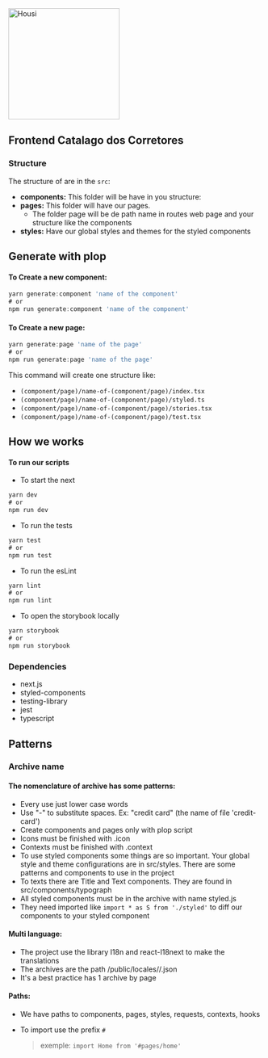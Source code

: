 <img src="https://housi-images.s3.amazonaws.com/site/logo/housi-logo-primary.svg" alt="Housi" width="220"/>

## Frontend Catalago dos Corretores

### Structure

The structure of are in the `src`:

* **components:** This folder will be have in you structure:
* **pages:** This folder will have our pages.
  * The folder page will be de path name in routes web page and your structure like the components
* **styles:** Have our global styles and themes for the styled components

## Generate with plop

#### To Create a new component:

```javascript
yarn generate:component 'name of the component'
# or
npm run generate:component 'name of the component'
```

#### To Create a new page:

```javascript
yarn generate:page 'name of the page'
# or
npm run generate:page 'name of the page'
```

This command will create one structure like:

* `(component/page)/name-of-(component/page)/index.tsx`
* `(component/page)/name-of-(component/page)/styled.ts`
* `(component/page)/name-of-(component/page)/stories.tsx`
* `(component/page)/name-of-(component/page)/test.tsx`

## How we works

#### To run our scripts

* To start the next

```javascript
yarn dev
# or
npm run dev
```

* To run the tests

```javascript
yarn test
# or
npm run test
```

* To run the esLint

```javascript
yarn lint
# or
npm run lint
```

* To open the storybook locally

```javascript
yarn storybook
# or
npm run storybook
```

### Dependencies

* next.js
* styled-components
* testing-library
* jest
* typescript

## Patterns

### Archive name

#### The nomenclature of archive has some patterns:

* Every use just lower case words
* Use "-" to substitute spaces. Ex: "credit card" \(the name of file 'credit-card'\)
* Create components and pages only with plop script
* Icons must be finished with .icon
* Contexts must be finished with .context
* To use styled components some things are so important. Your global style and theme configurations are in src/styles. There are some patterns and components to use in the project
* To texts there are Title and Text components. They are found in src/components/typograph
* All styled components must be in the archive with name styled.js
* They need imported like `import * as S from './styled'` to diff our components to your styled component

#### Multi language:

* The project use the library I18n and react-I18next to make the translations
* The archives are the path /public/locales//.json
* It's a best practice has 1 archive by page

#### Paths:

* We have paths to components, pages, styles, requests, contexts, hooks
* To import use the prefix `#`

  > exemple: `import Home from '#pages/home'`

